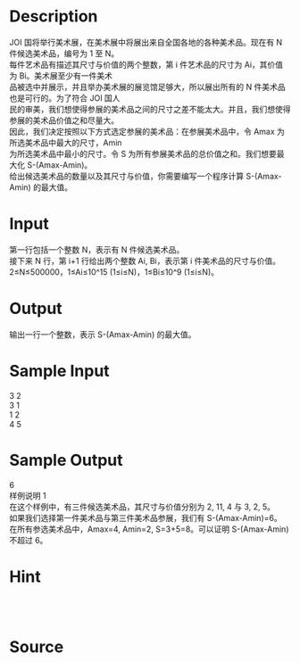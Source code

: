 
# Description

<div class="content"><div>JOI 国将举行美术展，在美术展中将展出来自全国各地的各种美术品。现在有 N 件候选美术品，编号为 1 至 N。</div>
<div>每件艺术品有描述其尺寸与价值的两个整数，第 i 件艺术品的尺寸为 Ai，其价值为 Bi。美术展至少有一件美术</div>
<div>品被选中并展示，并且举办美术展的展览馆足够大，所以展出所有的 N 件美术品也是可行的。为了符合 JOI 国人</div>
<div>民的审美，我们想使得参展的美术品之间的尺寸之差不能太大。并且，我们想使得参展的美术品价值之和尽量大。</div>
<div>因此，我们决定按照以下方式选定参展的美术品：在参展美术品中，令 Amax 为所选美术品中最大的尺寸，Amin </div>
<div>为所选美术品中最小的尺寸。令 S 为所有参展美术品的总价值之和。我们想要最大化 S-(Amax-Amin)。</div>
<div>给出候选美术品的数量以及其尺寸与价值，你需要编写一个程序计算 S-(Amax-Amin) 的最大值。</div>
<div></div>
<div></div>
<p></p></div>

# Input

<div class="content"><div>第一行包括一个整数 N，表示有 N 件候选美术品。</div>
<div>接下来 N 行，第 i+1 行给出两个整数 Ai, Bi，表示第 i 件美术品的尺寸与价值。</div>
<div>2≤N≤500000，1≤Ai≤10^15 (1≤i≤N)，1≤Bi≤10^9 (1≤i≤N)。</div>
<div></div>
<div></div>
<p></p></div>

# Output

<div class="content"><div>输出一行一个整数，表示 S-(Amax-Amin) 的最大值。</div>
<div></div>
<div></div>
<p></p></div>

# Sample Input

<div class="content"><span class="sampledata">3 2 <br/>
3 1<br/>
1 2 <br/>
4 5</span></div>

# Sample Output

<div class="content"><span class="sampledata">6<br/>
样例说明 1<br/>
在这个样例中，有三件候选美术品，其尺寸与价值分别为 2, 11, 4 与 3, 2, 5。<br/>
如果我们选择第一件美术品与第三件美术品参展，我们有 S-(Amax-Amin)=6。<br/>
在所有参选美术品中，Amax=4, Amin=2, S=3+5=8。可以证明 S-(Amax-Amin) 不超过 6。</span></div>

# Hint

<div class="content"><p></p><div></div><br/>
<div></div><br/>
<p></p><p></p></div>

# Source

<div class="content"><p><a href="problemset.php?search="></a></p></div>

